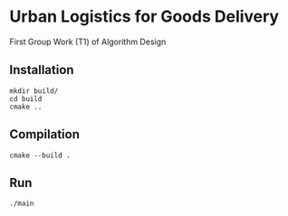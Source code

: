 # Urban Logistics for Goods Delivery

First Group Work (T1) of Algorithm Design

## Installation

```
mkdir build/
cd build
cmake ..
```

## Compilation

```
cmake --build .
```

## Run

```
./main
```
